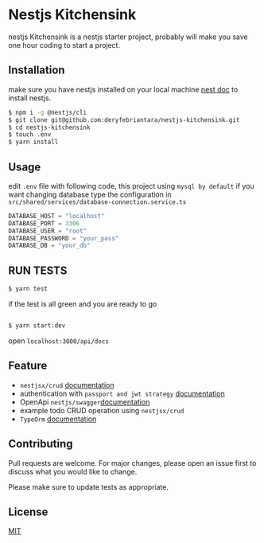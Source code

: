 # Nestjs Kitchensink
nestjs Kitchensink is a nestjs starter project,  probably will make you save one hour coding to start a project.

## Installation

make sure you have nestjs installed on your local machine [nest doc](https://docs.nestjs.com/first-steps) to install nestjs.

```bash
$ npm i -g @nestjs/cli
$ git clone git@github.com:deryfebriantara/nestjs-kitchensink.git
$ cd nestjs-kitchensink
$ touch .env 
$ yarn install
```

## Usage
edit `.env` file with following code, this project using `mysql by default` if you want changing database type the configuration in `src/shared/services/database-connection.service.ts`
```python
DATABASE_HOST = "localhost"
DATABASE_PORT = 3306
DATABASE_USER = "root"
DATABASE_PASSWORD = "your_pass"
DATABASE_DB = "your_db"

```
## RUN TESTS

```bash
$ yarn test
```
if the test is all green and you are ready to go
```bash

$ yarn start:dev

```
open `localhost:3000/api/docs`
## Feature
- `nestjsx/crud` [documentation](https://github.com/nestjsx/crud)
- authentication with `passport and jwt strategy`  [documentation](https://docs.nestjs.com/techniques/authentication)
- OpenApi `nestjs/swagger`[documentation](https://docs.nestjs.com/recipes/swagger)
- example todo CRUD operation using `nestjsx/crud`
- `TypeOrm` [documentation](https://docs.nestjs.com/recipes/sql-typeorm)
## Contributing
Pull requests are welcome. For major changes, please open an issue first to discuss what you would like to change.

Please make sure to update tests as appropriate.

## License
[MIT](https://choosealicense.com/licenses/mit/)
